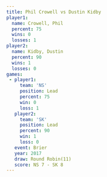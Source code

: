 ```yaml
---
title: Phil Crowell vs Dustin Kidby
player1:             
  name: Crowell, Phil
  percent: 75        
  wins: 0            
  losses: 1          
player2:             
  name: Kidby, Dustin
  percent: 90        
  wins: 1            
  losses: 0          
games:
 - player1:        
     team: 'NS'    
     position: Lead
     percent: 75   
     win: 0        
     loss: 1       
   player2:        
     team: 'SK'    
     position: Lead
     percent: 90   
     win: 1        
     loss: 0       
   event: Brier         
   year: 2017           
   draw: Round Robin(11)
   score: NS 7 - SK 8   
---
```

